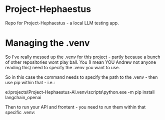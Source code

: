 # Project-Hephaestus
Repo for Project-Hephaestus - a local LLM testing app.

# Managing the .venv

So I've really messed up the .venv for this project - partly because a bunch of other repositories wont play ball. You (I mean YOU Andrew not anyone reading this) need to specify the .venv you want to use. 

So in this case the command needs to specify the path to the .venv - then use pip within that - i.e.:

e:\projects\Project-Hephaestus-AI\.venv\scripts\python.exe -m pip install langchain_openai

Then to run your API and frontent - you need to run them within that specific .venv:

